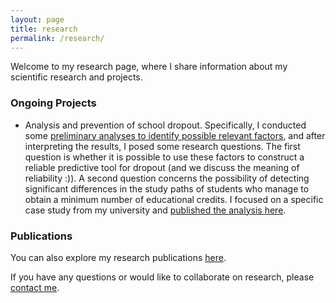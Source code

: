 ```yaml
---
layout: page
title: research
permalink: /research/
---
```


Welcome to my research page, where I share information about my scientific research and projects.

### Ongoing Projects

* Analysis and prevention of school dropout. Specifically, I conducted some [preliminary analyses to identify possible relevant factors](academic-risk/preliminary), and after interpreting the results, I posed some research questions. The first question is whether it is possible to use these factors to construct a reliable predictive tool for dropout (and we discuss the meaning of reliability :)). A second question concerns the possibility of detecting significant differences in the study paths of students who manage to obtain a minimum number of educational credits. I focused on a specific case study from my university and [published the analysis here](academic-risk/8009).

<!-- ### Completed Projects -->

### Publications

You can also explore my research publications [here](../publications).

If you have any questions or would like to collaborate on research, please [contact me](../contact).
